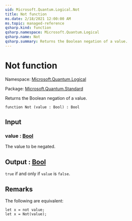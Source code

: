 ```yaml
---
uid: Microsoft.Quantum.Logical.Not
title: Not function
ms.date: 2/18/2021 12:00:00 AM
ms.topic: managed-reference
qsharp.kind: function
qsharp.namespace: Microsoft.Quantum.Logical
qsharp.name: Not
qsharp.summary: Returns the Boolean negation of a value.
---
```


# Not function

Namespace: [Microsoft.Quantum.Logical](xref:Microsoft.Quantum.Logical)

Package: [Microsoft.Quantum.Standard](https://nuget.org/packages/Microsoft.Quantum.Standard)


Returns the Boolean negation of a value.

```qsharp
function Not (value : Bool) : Bool
```


## Input

### value : [Bool](xref:microsoft.quantum.lang-ref.bool)

The value to be negated.



## Output : [Bool](xref:microsoft.quantum.lang-ref.bool)

`true` if and only if `value` is `false`.

## Remarks

The following are equivalent:```qsharplet x = not value;let x = Not(value);```